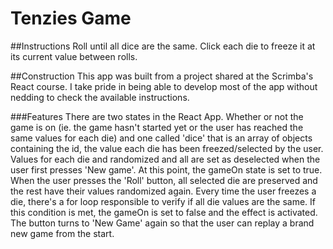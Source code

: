 # Tenzies Game

##Instructions
Roll until all dice are the same. Click each die to freeze it at its current value between rolls.

##Construction
This app was built from a project shared at the Scrimba's React course. I take pride in being able to develop most of the app without nedding to check the available instructions.

###Features
There are two states in the React App. Whether or not the game is on (ie. the game hasn't started yet or the user has reached the same values for each die) and one called 'dice' that is an array of objects containing the id, the value each die has been freezed/selected by the user.
Values for each die and randomized and all are set as deselected when the user first presses 'New game'. At this point, the gameOn state is set to true. When the user presses the 'Roll' button, all selected die are preserved and the rest have their values randomized again.
Every time the user freezes a die, there's a for loop responsible to verify if all die values are the same. If this condition is met, the gameOn is set to false and the <Confetti/> effect is activated.
The button turns to 'New Game' again so that the user can replay a brand new game from the start.